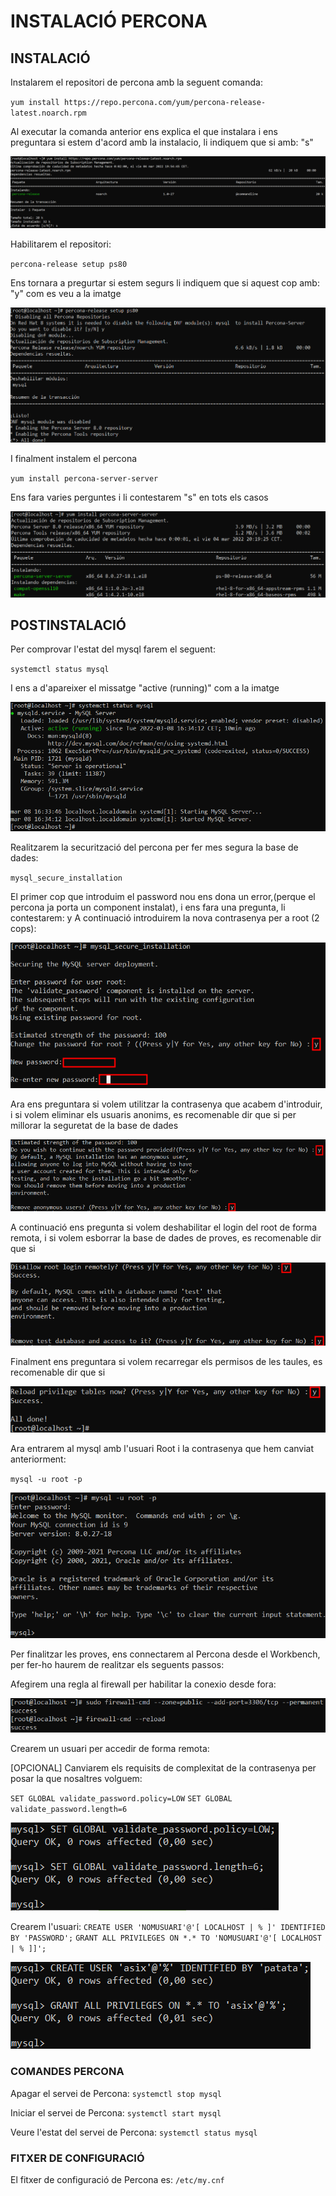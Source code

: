 # INSTALACIÓ PERCONA

## INSTALACIÓ

Instalarem el repositori de percona amb la seguent comanda:

`yum install https://repo.percona.com/yum/percona-release-latest.noarch.rpm`

Al executar la comanda anterior ens explica el que instalara i ens preguntara si estem d'acord amb la instalacio, li indiquem que si amb: "s"

![ScreenShot](imgs/percona.png)

Habilitarem el repositori:

`percona-release setup ps80`

Ens tornara a pregurtar si estem segurs li indiquem que si aquest cop amb: "y" com es veu a la imatge

![ScreenShot](imgs/habilitar_repositori_percona.png)

I finalment instalem el percona

`yum install percona-server-server`

Ens fara varies perguntes i li contestarem "s" en tots els casos

![ScreenShot](imgs/instalar_percona.png)

## POSTINSTALACIÓ

Per comprovar l'estat del mysql farem el seguent:

`systemctl status mysql`

I ens a d'apareixer el missatge "active (running)" com a la imatge

![ScreenShot](imgs/systemctl_mysql.png)

Realitzarem la securització del percona per fer mes segura la base de dades:

`mysql_secure_installation`

El primer cop que introduim el password nou ens dona un error,(perque el percona ja porta un component instalat), i ens fara una pregunta, li contestarem: y
A continuació introduirem la nova contrasenya per a root (2 cops):

![ScreenShot](imgs/percona_securitzacio.png)

Ara ens preguntara si volem utilitzar la contrasenya que acabem d'introduir, i si volem eliminar els usuaris anonims, es recomenable dir que si per millorar la seguretat de la base de dades

![ScreenShot](imgs/percona_securitzacio1.png)

A continuació ens pregunta si volem deshabilitar el login del root de forma remota, i si volem esborrar la base de dades de proves, es recomenable dir que si

![ScreenShot](imgs/percona_securitzacio2.png)

Finalment ens preguntara si volem recarregar els permisos de les taules, es recomenable dir que si

![ScreenShot](imgs/percona_securitzacio3.png)

Ara entrarem al mysql amb l'usuari Root i la contrasenya que hem canviat anteriorment:

`mysql -u root -p`

![ScreenShot](imgs/login_root.png)

Per finalitzar les proves, ens connectarem al Percona desde el Workbench, per fer-ho haurem de realitzar els seguents passos:

Afegirem una regla al firewall per habilitar la conexio desde fora:

![ScreenShot](imgs/regla_firewall.png)

Crearem un usuari per accedir de forma remota:

[OPCIONAL] Canviarem els requisits de complexitat de la contrasenya per posar la que nosaltres volguem:

`SET GLOBAL validate_password.policy=LOW`
`SET GLOBAL validate_password.length=6`

![ScreenShot](imgs/requisits_password.png)

Crearem l'usuari:
`CREATE USER 'NOMUSUARI'@'[ LOCALHOST | % ]' IDENTIFIED BY 'PASSWORD';`
`GRANT ALL PRIVILEGES ON *.* TO 'NOMUSUARI'@'[ LOCALHOST | % ]]';`

![ScreenShot](imgs/crear_usuari.png)

### COMANDES PERCONA

Apagar el servei de Percona:
`systemctl stop mysql`

Iniciar el servei de Percona:
`systemctl start mysql`

Veure l'estat del servei de Percona:
`systemctl status mysql`

### FITXER DE CONFIGURACIÓ

El fitxer de configuració de Percona es:
`/etc/my.cnf`
